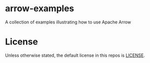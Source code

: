 # arrow-examples
A collection of examples illustrating how to use Apache Arrow

# License
Unless otherwise stated, the default license in this repos is
[LICENSE](./LICENSE).
